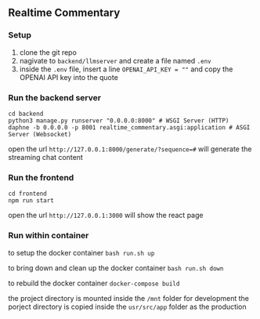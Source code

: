 ## Realtime Commentary

### Setup
1. clone the git repo
2. nagivate to `backend/llmserver` and create a file named `.env`
3. inside the `.env` file, insert a line `OPENAI_API_KEY = ""` and copy the OPENAI API key into the quote

### Run the backend server
```
cd backend
python3 manage.py runserver "0.0.0.0:8000" # WSGI Server (HTTP)
daphne -b 0.0.0.0 -p 8001 realtime_commentary.asgi:application # ASGI Server (Websocket)
```

open the url `http://127.0.0.1:8000/generate/?sequence=#` will generate the streaming chat content

### Run the frontend
```
cd frontend
npm run start
```

open the url `http://127.0.0.1:3000` will show the react page

### Run within container
to setup the docker container
`bash run.sh up`

to bring down and clean up the docker container
`bash run.sh down`

to rebuild the docker container
`docker-compose build`

the project directory is mounted inside the `/mnt` folder for development
the porject directory is copied inside the `usr/src/app` folder as the production